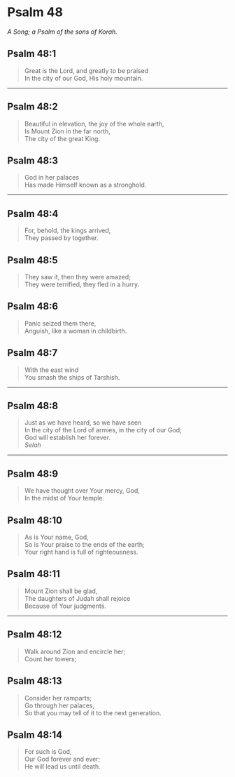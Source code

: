 # Psalm 48

_A Song; a Psalm of the sons of Korah._

## Psalm 48:1

> Great is the Lord, and greatly to be praised  
> In the city of our God, His holy mountain.

---

## Psalm 48:2

> Beautiful in elevation, the joy of the whole earth,  
> Is Mount Zion in the far north,  
> The city of the great King.

## Psalm 48:3

> God in her palaces  
> Has made Himself known as a stronghold.

---

## Psalm 48:4

> For, behold, the kings arrived,  
> They passed by together.

## Psalm 48:5

> They saw it, then they were amazed;  
> They were terrified, they fled in a hurry.

## Psalm 48:6

> Panic seized them there,  
> Anguish, like a woman in childbirth.

## Psalm 48:7

> With the east wind  
> You smash the ships of Tarshish.

---

## Psalm 48:8

> Just as we have heard, so we have seen  
> In the city of the Lord of armies, in the city of our God;  
> God will establish her forever.  
> _Selah_

---

## Psalm 48:9

> We have thought over Your mercy, God,  
> In the midst of Your temple.

## Psalm 48:10

> As is Your name, God,  
> So is Your praise to the ends of the earth;  
> Your right hand is full of righteousness.

## Psalm 48:11

> Mount Zion shall be glad,  
> The daughters of Judah shall rejoice  
> Because of Your judgments.

---

## Psalm 48:12

> Walk around Zion and encircle her;  
> Count her towers;

## Psalm 48:13

> Consider her ramparts;  
> Go through her palaces,  
> So that you may tell of it to the next generation.

## Psalm 48:14

> For such is God,  
> Our God forever and ever;  
> He will lead us until death.
